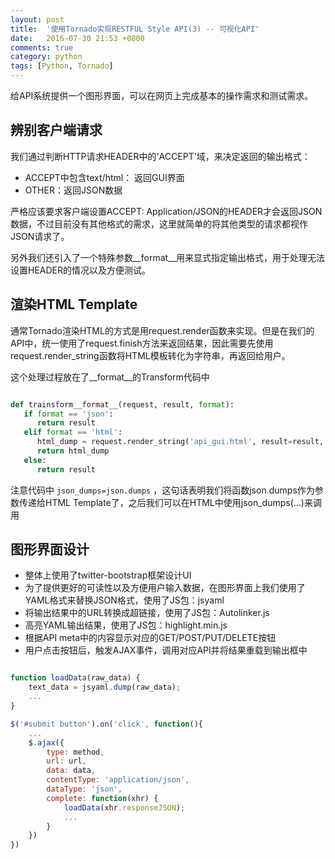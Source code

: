 ```yaml
---
layout: post
title:  '使用Tornado实现RESTFUL Style API(3) -- 可视化API'
date:   2016-07-30 21:53 +0800
comments: true
category: python
tags: [Python, Tornado]
---
```


给API系统提供一个图形界面，可以在网页上完成基本的操作需求和测试需求。

## 辨别客户端请求

我们通过判断HTTP请求HEADER中的'ACCEPT'域，来决定返回的输出格式：

- ACCEPT中包含text/html： 返回GUI界面
- OTHER：返回JSON数据

严格应该要求客户端设置ACCEPT: Application/JSON的HEADER才会返回JSON数据，不过目前没有其他格式的需求，这里就简单的将其他类型的请求都视作JSON请求了。   

另外我们还引入了一个特殊参数__format__用来显式指定输出格式，用于处理无法设置HEADER的情况以及方便测试。

## 渲染HTML Template

通常Tornado渲染HTML的方式是用request.render函数来实现。但是在我们的API中，统一使用了request.finish方法来返回结果，因此需要先使用request.render_string函数将HTML模板转化为字符串，再返回给用户。

这个处理过程放在了__format__的Transform代码中

```python

def trainsform__format__(request, result, format):
   if format == 'json':
      return result
   elif format == 'html':
      html_dump = request.render_string('api_gui.html', result=result, json_dumps=json.dumps)
      return html_dump
   else:
      return result

```

注意代码中 ```json_dumps=json.dumps``` ，这句话表明我们将函数json.dumps作为参数传递给HTML Template了，之后我们可以在HTML中使用json_dumps(...)来调用

## 图形界面设计

- 整体上使用了twitter-bootstrap框架设计UI
- 为了提供更好的可读性以及方便用户输入数据，在图形界面上我们使用了YAML格式来替换JSON格式，使用了JS包：jsyaml
- 将输出结果中的URL转换成超链接，使用了JS包：Autolinker.js
- 高亮YAML输出结果，使用了JS包：highlight.min.js
- 根据API meta中的内容显示对应的GET/POST/PUT/DELETE按钮
- 用户点击按钮后，触发AJAX事件，调用对应API并将结果重载到输出框中

```javascript

function loadData(raw_data) {
    text_data = jsyaml.dump(raw_data);
    ...
}

$('#submit button').on('click', function(){
    ...
    $.ajax({
        type: method,
        url: url,
        data: data,
        contentType: 'application/json',
        dataType: 'json',
        complete: function(xhr) {
            loadData(xhr.responseJSON);
            ...
        }
    })
})

```